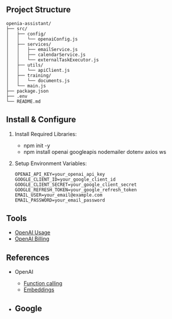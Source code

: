 

## Project Structure
```
openia-assistant/
├── src/
│   ├── config/
│   │   └── openaiConfig.js
│   ├── services/
│   │   ├── emailService.js
│   │   ├── calendarService.js
│   │   └── externalTaskExecutor.js
│   ├── utils/
│   │   └── apiClient.js
│   ├── training/
│   │   └── documents.js
│   └── main.js
├── package.json
├── .env
└── README.md
```

## Install & Configure
1. Install Required Libraries:
    - npm init -y
    - npm install openai googleapis nodemailer dotenv axios ws

2. Setup Environment Variables: 
    ```
    OPENAI_API_KEY=your_openai_api_key
    GOOGLE_CLIENT_ID=your_google_client_id
    GOOGLE_CLIENT_SECRET=your_google_client_secret
    GOOGLE_REFRESH_TOKEN=your_google_refresh_token
    EMAIL_USER=your_email@example.com
    EMAIL_PASSWORD=your_email_password
    ```

## Tools 
- [OpenAI Usage](https://platform.openai.com/settings/organization/usage)
- [OpenAI Billing](https://platform.openai.com/settings/organization/billing/overview)

## References 
- OpenAI
    - [Function calling](https://platform.openai.com/docs/guides/function-calling?lang=node.js&example=search-knowledge-base)
    - [Embeddings](https://platform.openai.com/docs/guides/embeddings)

- Google 
    - 